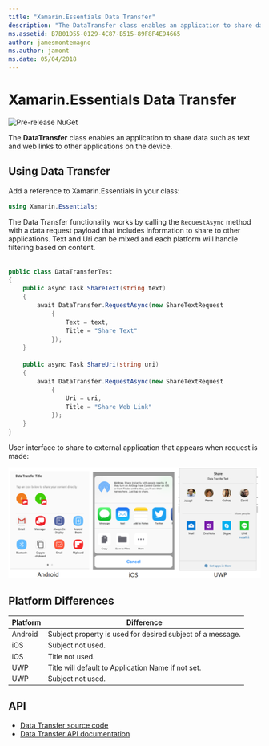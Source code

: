 ```yaml
---
title: "Xamarin.Essentials Data Transfer"
description: "The DataTransfer class enables an application to share data such as text and web links to other applications on the device."
ms.assetid: B7B01D55-0129-4C87-B515-89F8F4E94665
author: jamesmontemagno
ms.author: jamont
ms.date: 05/04/2018
---
```

# Xamarin.Essentials Data Transfer

![Pre-release NuGet](~/media/shared/pre-release.png)

The **DataTransfer** class enables an application to share data such as text and web links to other applications on the device.

## Using Data Transfer

Add a reference to Xamarin.Essentials in your class:

```csharp
using Xamarin.Essentials;
```

The Data Transfer functionality works by calling the `RequestAsync` method with a data request payload that includes information to share to other applications. Text and Uri can be mixed and each platform will handle filtering based on content.

```csharp

public class DataTransferTest
{
    public async Task ShareText(string text)
    {
        await DataTransfer.RequestAsync(new ShareTextRequest
            {
                Text = text,
                Title = "Share Text"
            });
    }

    public async Task ShareUri(string uri)
    {
        await DataTransfer.RequestAsync(new ShareTextRequest
            {
                Uri = uri,
                Title = "Share Web Link"
            });
    }
}
```

User interface to share to external application that appears when request is made:

![Data Transfer](data-transfer-images/data-transfer.png)

## Platform Differences

| Platform | Difference |
| --- | --- |
| Android | Subject property is used for desired subject of a message. |
| iOS | Subject not used. |
| iOS | Title not used. |
| UWP | Title will default to Application Name if not set. |
| UWP | Subject not used. |

## API

- [Data Transfer source code](https://github.com/xamarin/Essentials/tree/master/Essentials/DataTransfer)
- [Data Transfer API documentation](xref:Xamarin.Essentials.DataTransfer)
